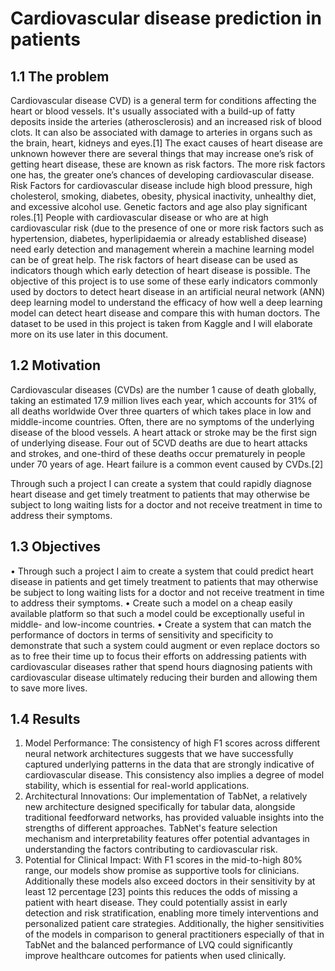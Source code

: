 # Cardiovascular disease prediction in patients
## 1.1 The problem
Cardiovascular disease CVD) is a general term for conditions affecting the heart or blood vessels. It's usually associated with a build-up of fatty deposits inside the arteries (atherosclerosis) and an increased risk of blood clots. It can also be associated with damage to arteries in organs such as the brain, heart, kidneys and eyes.[1] The exact causes of heart disease are unknown however there are several things that may increase one’s risk of getting heart disease, these are known as risk factors. The more risk factors one has, the greater one’s chances of developing cardiovascular disease. Risk Factors for cardiovascular disease include high blood pressure, high cholesterol, smoking, diabetes, obesity, physical inactivity, unhealthy diet, and excessive alcohol use. Genetic factors and age also play significant roles.[1] People with cardiovascular disease or who are at high cardiovascular risk (due to the presence of one or more risk factors such as hypertension, diabetes, hyperlipidaemia or already established disease) need early detection and management wherein a machine learning model can be of great help. The risk factors of heart disease can be used as indicators though which early detection of heart disease is possible. The objective of this project is to use some of these early indicators commonly used by doctors to detect heart disease in an artificial neural network (ANN) deep learning model to understand the efficacy of how well a deep learning model can detect heart disease and compare this with human doctors. The dataset to be used in this project is taken from Kaggle and I will elaborate more on its use later in this document.

## 1.2 Motivation
Cardiovascular diseases (CVDs) are the number 1 cause of death globally, taking an estimated 17.9 million lives each year, which accounts for 31% of all deaths worldwide Over three quarters of which takes place in low and middle-income countries. Often, there are no symptoms of the underlying disease of the blood vessels. A heart attack or stroke may be the first sign of underlying disease. Four out of 5CVD deaths are due to heart attacks and strokes, and one-third of these deaths occur prematurely in people under 70 years of age. Heart failure is a common event caused by CVDs.[2]

Through such a project I can create a system that could rapidly diagnose heart disease and get timely treatment to patients that may otherwise be subject to long waiting lists for a doctor and not receive treatment in time to address their symptoms.

## 1.3 Objectives
•	Through such a project I aim to create a system that could predict heart disease in patients and get timely treatment to patients that may otherwise be subject to long waiting lists for a doctor and not receive treatment in time to address their symptoms.
•	Create such a model on a cheap easily available platform so that such a model could be exceptionally useful in middle- and low-income countries. 
•	Create a system that can match the performance of doctors in terms of sensitivity and specificity to demonstrate that such a system could augment or even replace doctors so as to free their time up to focus their efforts on addressing patients with cardiovascular diseases rather that spend hours diagnosing patients with cardiovascular disease ultimately reducing their burden and allowing them to save more lives.
## 1.4 Results
1. Model Performance: The consistency of high F1 scores across different neural network architectures suggests that we have successfully captured underlying patterns in the data that are strongly indicative of cardiovascular disease. This consistency also implies a degree of model stability, which is essential for real-world applications.
2. Architectural Innovations: Our implementation of TabNet, a relatively new architecture designed specifically for tabular data, alongside traditional feedforward networks, has provided valuable insights into the strengths of different approaches. TabNet's feature selection mechanism and interpretability features offer potential advantages in understanding the factors contributing to cardiovascular risk.
3. Potential for Clinical Impact: With F1 scores in the mid-to-high 80% range, our models show promise as supportive tools for clinicians. Additionally these models also exceed doctors in their sensitivity by at least 12 percentage [23] points this reduces the odds of missing a patient with heart disease. They could potentially assist in early detection and risk stratification, enabling more timely interventions and personalized patient care strategies. Additionally, the higher sensitivities of the models in comparison to general practitioners especially of that in TabNet and the balanced performance of LVQ could significantly improve healthcare outcomes for patients when used clinically.
